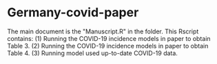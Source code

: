 # Germany-covid-paper
The main document is the "Manuscript.R" in the folder.
This Rscript contains:
(1) Running the COVID-19 incidence models in paper to obtain Table 3.
(2) Running the COVID-19 incidence models in paper to obtain Table 4.
(3) Running model used up-to-date COVID-19 data.
